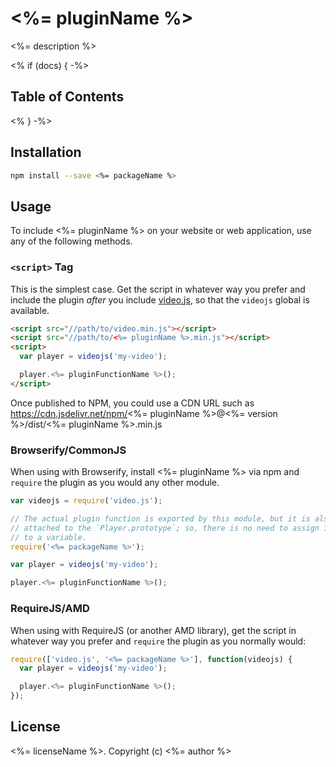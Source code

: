 # <%= pluginName %>

<%= description %>

<% if (docs) { -%>
## Table of Contents

<!-- START doctoc -->
<!-- END doctoc -->
<% } -%>
## Installation

```sh
npm install --save <%= packageName %>
```

## Usage

To include <%= pluginName %> on your website or web application, use any of the following methods.

### `<script>` Tag

This is the simplest case. Get the script in whatever way you prefer and include the plugin _after_ you include [video.js][videojs], so that the `videojs` global is available.

```html
<script src="//path/to/video.min.js"></script>
<script src="//path/to/<%= pluginName %>.min.js"></script>
<script>
  var player = videojs('my-video');

  player.<%= pluginFunctionName %>();
</script>
```

Once published to NPM, you could use a CDN URL such as https://cdn.jsdelivr.net/npm/<%= pluginName %>@<%= version %>/dist/<%= pluginName %>.min.js

### Browserify/CommonJS

When using with Browserify, install <%= pluginName %> via npm and `require` the plugin as you would any other module.

```js
var videojs = require('video.js');

// The actual plugin function is exported by this module, but it is also
// attached to the `Player.prototype`; so, there is no need to assign it
// to a variable.
require('<%= packageName %>');

var player = videojs('my-video');

player.<%= pluginFunctionName %>();
```

### RequireJS/AMD

When using with RequireJS (or another AMD library), get the script in whatever way you prefer and `require` the plugin as you normally would:

```js
require(['video.js', '<%= packageName %>'], function(videojs) {
  var player = videojs('my-video');

  player.<%= pluginFunctionName %>();
});
```

## License

<%= licenseName %>. Copyright (c) <%= author %>


[videojs]: http://videojs.com/
